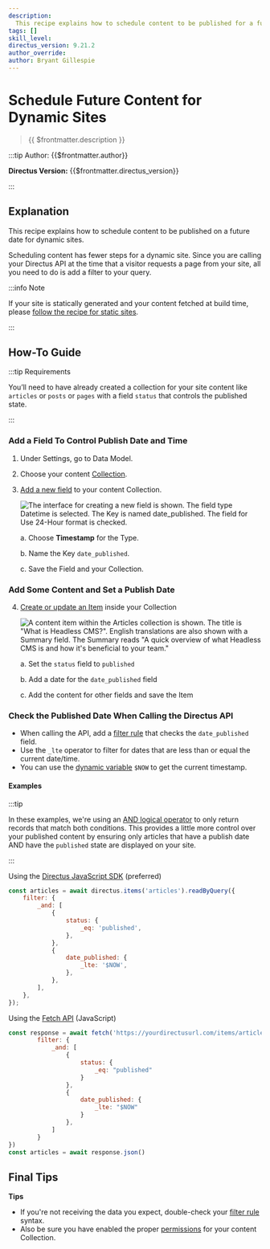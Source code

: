 ```yaml
---
description:
  This recipe explains how to schedule content to be published for a future date depending on your front-end approach.
tags: []
skill_level:
directus_version: 9.21.2
author_override:
author: Bryant Gillespie
---
```


# Schedule Future Content for Dynamic Sites

> {{ $frontmatter.description }}

:::tip Author: {{$frontmatter.author}}

<!-- **Skill Level:** {{$frontmatter.skill_level}}\ -->

**Directus Version:** {{$frontmatter.directus_version}}

<!-- **Tags:** {{$frontmatter.tags.join(", ")}} -->

:::

## Explanation

This recipe explains how to schedule content to be published on a future date for dynamic sites.

Scheduling content has fewer steps for a dynamic site. Since you are calling your Directus API at the time that a
visitor requests a page from your site, all you need to do is add a filter to your query.

:::info Note

If your site is statically generated and your content fetched at build time, please
[follow the recipe for static sites](/guides/headless-cms/schedule-content/static-sites).

:::

<!-- ## Video -->
<!-- Todo -->
<!-- Need access to upload videos first -->

## How-To Guide

:::tip Requirements

You’ll need to have already created a collection for your site content like `articles` or `posts` or `pages` with a
field `status` that controls the published state.

:::

### Add a Field To Control Publish Date and Time

1. Under Settings, go to Data Model.

2. Choose your content [Collection](/app/data-model/collections).

3. [Add a new field](/app/data-model/fields#create-a-field-standard) to your content Collection.

   ![The interface for creating a new field is shown. The field type Datetime is selected. The Key is named date_published. The field for Use 24-Hour format is checked.](https://cdn.directus.io/docs/v9/headless-cms/how-to-packet-20220222A/scheduling-content-publish-date-timestamp.webp)

   a. Choose **Timestamp** for the Type.

   b. Name the Key `date_published`.

   c. Save the Field and your Collection.

### Add Some Content and Set a Publish Date

4. [Create or update an Item](/app/content/items) inside your Collection

   ![A content item within the Articles collection is shown. The title is "What is Headless CMS?". English translations are also shown with a Summary field. The Summary reads "A quick overview of what Headless CMS is and how it's beneficial to your team."](https://cdn.directus.io/docs/v9/headless-cms/how-to-packet-20220222A/scheduling-content-create-content-published.webp)

   a. Set the `status` field to `published`

   b. Add a date for the `date_published` field

   c. Add the content for other fields and save the Item

### Check the Published Date When Calling the Directus API

- When calling the API, add a [filter rule](/reference/filter-rules) that checks the `date_published` field.
- Use the `_lte` operator to filter for dates that are less than or equal the current date/time.
- You can use the [dynamic variable](/reference/filter-rules#dynamic-variables) `$NOW` to get the current timestamp.

#### Examples

:::tip

In these examples, we're using an [AND logical operator](/reference/filter-rules#logical-operators) to only return
records that match both conditions. This provides a little more control over your published content by ensuring only
articles that have a publish date AND have the `published` state are displayed on your site.

:::

Using the [Directus JavaScript SDK](/reference/sdk) (preferred)

```js
const articles = await directus.items('articles').readByQuery({
	filter: {
		_and: [
			{
				status: {
					_eq: 'published',
				},
			},
			{
				date_published: {
					_lte: '$NOW',
				},
			},
		],
	},
});
```

Using the [Fetch API](https://developer.mozilla.org/en-US/docs/Web/API/Fetch_API/Using_Fetch) (JavaScript)

```js
const response = await fetch('https://yourdirectusurl.com/items/articles?' + new URLSearchParams({
		filter: {
			_and: [
				{
					status: {
						_eq: "published"
					}
				},
				{
					date_published: {
						_lte: "$NOW"
					}
				},
			]
		}
})
const articles = await response.json()

```

## Final Tips

**Tips**

- If you're not receiving the data you expect, double-check your [filter rule](/reference/filter-rules) syntax.
- Also be sure you have enabled the proper [permissions](/app/users-roles-permissions/permissions) for your content
  Collection.
